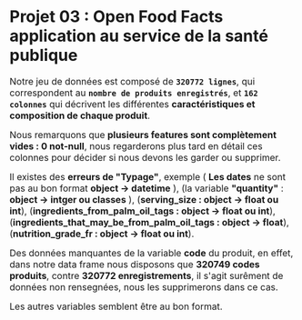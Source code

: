# Projet 03 : Open Food Facts application au service de la santé publique

<span style="font-size:16px;">Notre jeu de données est composé de **`320772 lignes`**, qui correspondent au **`nombre de produits enregistrés`**, et **`162 colonnes`** qui décrivent les différentes **caractéristiques et composition de chaque produit**. </span>

<span style="font-size:16px;">Nous remarquons que **plusieurs features sont complètement vides :  0 not-null**, nous regarderons plus tard en détail ces colonnes pour décider si nous devons les garder ou supprimer. 
    
<span style="font-size:16px;">Il existes des **erreurs de "Typage"**, exemple ( **Les dates** ne sont pas au bon format **object -> datetime** ), (la variable **"quantity"** : **object -> intger ou classes** ), (**serving_size : object -> float ou int**), (**ingredients_from_palm_oil_tags : object -> float ou int**), 
(**ingredients_that_may_be_from_palm_oil_tags : object -> float**), (**nutrition_grade_fr : object -> float ou int**).</span> 

<span style="font-size:16px;">Des données manquantes de la variable **code** du produit, en effet, dans notre data frame nous disposons que **320749 codes produits**, contre **320772 enregistrements**, il s'agit surêment de données non rensegnées, nous les supprimerons dans ce cas.</span> 

<span style="font-size:16px;">Les autres variables semblent être au bon format.</span> 